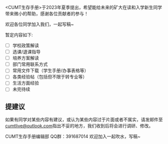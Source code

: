 <CUMT生存手册>于2023年夏季提出，希望能给未来的矿大在读和入学新生同学带来微小的帮助，感谢各位贡献者的参与！

欢迎各位同学加入我们，一起写稿~

暂定内容如下:

- [ ] 学校政策解读
- [ ] 选课/退课指导
- [ ] 培养方案解读
- [ ] 部门常用联系方式
- [ ] 常用文件下载（学生手册/办事表格等）
- [ ] 各类经验帖（包括但不限于转专业等）
- [ ] 生活方面经验
- [ ] 未完待续

## 提建议

如果有同学对某些内容有建议，或认为某些内容过于片面或者不属实，请发邮件至<cumtlive@outlook.com>指出不妥的地方，我们收到后将会进行调研、修改。

CUMT生存手册编辑部 QQ群：391687014 欢迎加入一起吹水，写稿~

